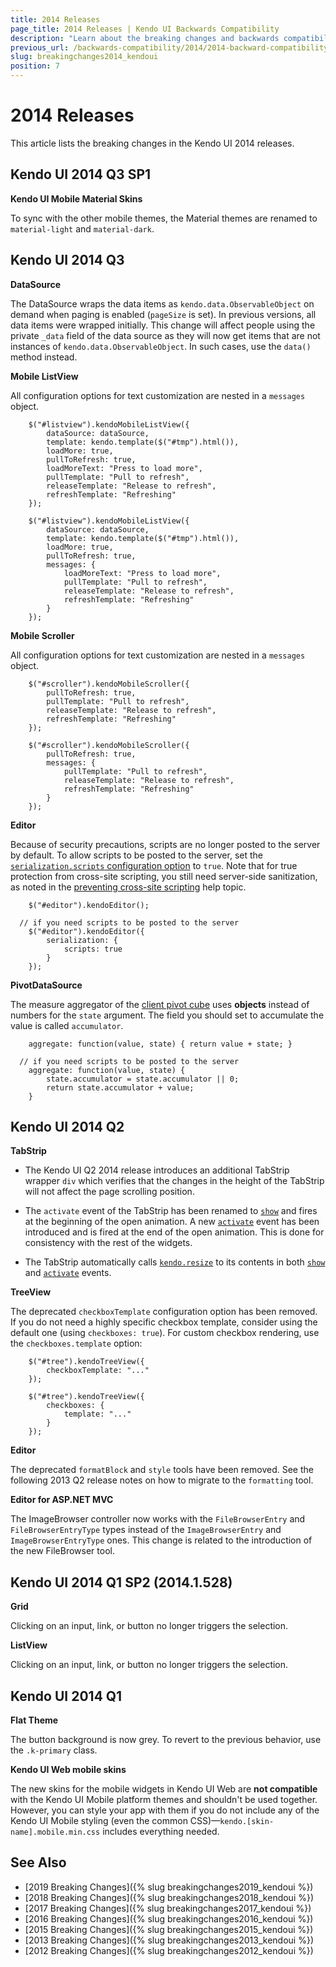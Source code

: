 ```yaml
---
title: 2014 Releases
page_title: 2014 Releases | Kendo UI Backwards Compatibility
description: "Learn about the breaking changes and backwards compatibility released by Kendo UI in 2014."
previous_url: /backwards-compatibility/2014/2014-backward-compatibility
slug: breakingchanges2014_kendoui
position: 7
---
```


# 2014 Releases

This article lists the breaking changes in the Kendo UI 2014 releases.

## Kendo UI 2014 Q3 SP1

**Kendo UI Mobile Material Skins**

To sync with the other mobile themes, the Material themes are renamed to `material-light` and `material-dark`.

## Kendo UI 2014 Q3

**DataSource**

The DataSource wraps the data items as `kendo.data.ObservableObject` on demand when paging is enabled (`pageSize` is set). In previous versions, all data items were wrapped initially. This change will affect people using the private `_data` field of the data source as they will now get items that are not instances of `kendo.data.ObservableObject`. In such cases, use the `data()` method instead.

**Mobile ListView**

All configuration options for text customization are nested in a `messages` object.

```tab-Old
    $("#listview").kendoMobileListView({
        dataSource: dataSource,
        template: kendo.template($("#tmp").html()),
        loadMore: true,
        pullToRefresh: true,
        loadMoreText: "Press to load more",
        pullTemplate: "Pull to refresh",
        releaseTemplate: "Release to refresh",
        refreshTemplate: "Refreshing"
    });
```
```tab-New
    $("#listview").kendoMobileListView({
        dataSource: dataSource,
        template: kendo.template($("#tmp").html()),
        loadMore: true,
        pullToRefresh: true,
        messages: {
            loadMoreText: "Press to load more",
            pullTemplate: "Pull to refresh",
            releaseTemplate: "Release to refresh",
            refreshTemplate: "Refreshing"
        }
    });
```

**Mobile Scroller**

All configuration options for text customization are nested in a `messages` object.

```tab-Old
    $("#scroller").kendoMobileScroller({
        pullToRefresh: true,
        pullTemplate: "Pull to refresh",
        releaseTemplate: "Release to refresh",
        refreshTemplate: "Refreshing"
    });
```
```tab-New
    $("#scroller").kendoMobileScroller({
        pullToRefresh: true,
        messages: {
            pullTemplate: "Pull to refresh",
            releaseTemplate: "Release to refresh",
            refreshTemplate: "Refreshing"
        }
    });
```

**Editor**

Because of security precautions, scripts are no longer posted to the server by default. To allow scripts to be posted to the server, set the [`serialization.scripts` configuration option](/api/javascript/ui/editor/configuration/serialization.scripts) to `true`. Note that for true protection from cross-site scripting, you still need server-side sanitization, as noted in the [preventing cross-site scripting](/web/editor/preventing-xss) help topic.

```tab-Old
	$("#editor").kendoEditor();
```
```tab-New
  // if you need scripts to be posted to the server
	$("#editor").kendoEditor({
		serialization: {
			scripts: true
		}
	});
```

**PivotDataSource**

The measure aggregator of the [client pivot cube](/api/javascript/data/pivotdatasource/configuration/schema.cube) uses **objects** instead of numbers for the `state` argument. The field you should set to accumulate the value is called `accumulator`.

```tab-Old
	aggregate: function(value, state) { return value + state; }
```
```tab-New
  // if you need scripts to be posted to the server
	aggregate: function(value, state) {
		state.accumulator = state.accumulator || 0;
		return state.accumulator + value;
	}
```

## Kendo UI 2014 Q2

**TabStrip**

* The Kendo UI Q2 2014 release introduces an additional TabStrip wrapper `div` which verifies that the changes in the height of the TabStrip will not affect the page scrolling position.

* The `activate` event of the TabStrip has been renamed to [`show`](/api/javascript/ui/tabstrip/events/show) and fires at the beginning of the open animation. A new [`activate`](/api/javascript/ui/tabstrip/events/activate) event has been introduced and is fired at the end of the open animation. This is done for consistency with the rest of the widgets.

* The TabStrip automatically calls [`kendo.resize`](/api/javascript/kendo/methods/resize) to its contents in both [`show`](/api/javascript/ui/tabstrip/events/show) and [`activate`](/api/javascript/ui/tabstrip/events/activate) events.

**TreeView**

The deprecated `checkboxTemplate` configuration option has been removed. If you do not need a highly specific checkbox template, consider using the default one (using `checkboxes: true`). For custom checkbox rendering, use the `checkboxes.template` option:

```tab-Old
    $("#tree").kendoTreeView({
        checkboxTemplate: "..."
    });
```
```tab-New
    $("#tree").kendoTreeView({
        checkboxes: {
            template: "..."
        }
    });
```

**Editor**

The deprecated `formatBlock` and `style` tools have been removed. See the following 2013 Q2 release notes on how to migrate to the `formatting` tool.

**Editor for ASP.NET MVC**

The ImageBrowser controller now works with the `FileBrowserEntry` and `FileBrowserEntryType` types instead of the `ImageBrowserEntry` and `ImageBrowserEntryType` ones. This change is related to the introduction of the new FileBrowser tool.

## Kendo UI 2014 Q1 SP2 (2014.1.528)

**Grid**

Clicking on an input, link, or button no longer triggers the selection.

**ListView**

Clicking on an input, link, or button no longer triggers the selection.

## Kendo UI 2014 Q1

**Flat Theme**

The button background is now grey. To revert to the previous behavior, use the `.k-primary` class.

**Kendo UI Web mobile skins**

The new skins for the mobile widgets in Kendo UI Web are **not compatible** with the Kendo UI Mobile platform themes and shouldn't be used together. However, you can style your app with them if you do not include any of the Kendo UI Mobile styling (even the common CSS)&mdash;`kendo.[skin-name].mobile.min.css` includes everything needed.

## See Also

* [2019 Breaking Changes]({% slug breakingchanges2019_kendoui %})
* [2018 Breaking Changes]({% slug breakingchanges2018_kendoui %})
* [2017 Breaking Changes]({% slug breakingchanges2017_kendoui %})
* [2016 Breaking Changes]({% slug breakingchanges2016_kendoui %})
* [2015 Breaking Changes]({% slug breakingchanges2015_kendoui %})
* [2013 Breaking Changes]({% slug breakingchanges2013_kendoui %})
* [2012 Breaking Changes]({% slug breakingchanges2012_kendoui %})
